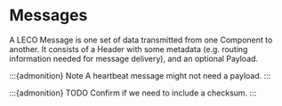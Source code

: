 # Messages
A LECO Message is one set of data transmitted from one Component to another. 
It consists of a Header with some metadata (e.g. routing information needed for message delivery), and an optional Payload.

:::{admonition} Note
A heartbeat message might not need a payload.
:::

:::{admonition} TODO
Confirm if we need to include a checksum.
:::
